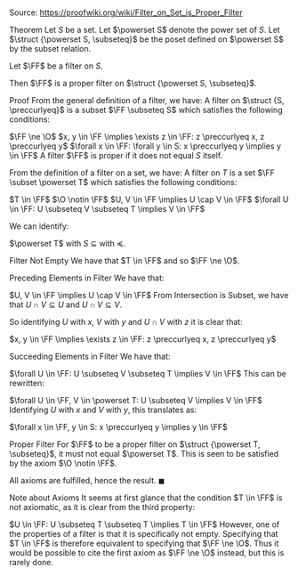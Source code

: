 # 

Source: https://proofwiki.org/wiki/Filter_on_Set_is_Proper_Filter



Theorem
Let $S$ be a set.
Let $\powerset S$ denote the power set of $S$.
Let $\struct {\powerset S, \subseteq}$ be the poset defined on $\powerset S$ by the subset relation.

Let $\FF$ be a filter on $S$.

Then $\FF$ is a proper filter on $\struct {\powerset S, \subseteq}$.


Proof
From the general definition of a filter, we have:
A filter on $\struct {S, \preccurlyeq}$ is a subset $\FF \subseteq S$ which satisfies the following conditions:

$\FF \ne \O$
$x, y \in \FF \implies \exists z \in \FF: z \preccurlyeq x, z \preccurlyeq y$
$\forall x \in \FF: \forall y \in S: x \preccurlyeq y \implies y \in \FF$
A filter $\FF$ is proper if it does not equal $S$ itself.

From the definition of a filter on a set, we have:
A filter on $T$ is a set $\FF \subset \powerset T$ which satisfies the following conditions:

$T \in \FF$
$\O \notin \FF$
$U, V \in \FF \implies U \cap V \in \FF$
$\forall U \in \FF: U \subseteq V \subseteq T \implies V \in \FF$

We can identify:

$\powerset T$ with $S$
$\subseteq$ with $\preccurlyeq$.


Filter Not Empty
We have that $T \in \FF$ and so $\FF \ne \O$.


Preceding Elements in Filter
We have that:

$U, V \in \FF \implies U \cap V \in \FF$
From Intersection is Subset, we have that $U \cap V \subseteq U$ and $U \cap V \subseteq V$.

So identifying $U$ with $x$, $V$ with $y$ and $U \cap V$ with $z$ it is clear that:

$x, y \in \FF \implies \exists z \in \FF: z \preccurlyeq x, z \preccurlyeq y$


Succeeding Elements in Filter
We have that:

$\forall U \in \FF: U \subseteq V \subseteq T \implies V \in \FF$
This can be rewritten:

$\forall U \in \FF, V \in \powerset T: U \subseteq V \implies V \in \FF$
Identifying $U$ with $x$ and $V$ with $y$, this translates as:

$\forall x \in \FF, y \in S: x \preccurlyeq y \implies y \in \FF$


Proper Filter
For $\FF$ to be a proper filter on $\struct {\powerset T, \subseteq}$, it must not equal $\powerset T$.
This is seen to be satisfied by the axiom $\O \notin \FF$.

All axioms are fulfilled, hence the result.
$\blacksquare$


Note about Axioms
It seems at first glance that the condition $T \in \FF$ is not axiomatic, as it is clear from the third property:

$U \in \FF: U \subseteq T \subseteq T \implies T \in \FF$
However, one of the properties of a filter is that it is specifically not empty.
Specifying that $T \in \FF$ is therefore equivalent to specifying that $\FF \ne \O$.
Thus it would be possible to cite the first axiom as $\FF \ne \O$ instead, but this is rarely done.





